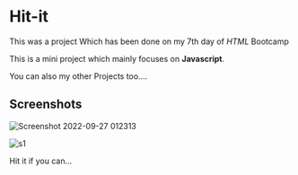 # Hit-it

This was a project Which has been done on my 7th day of *HTML* Bootcamp

This is a mini project which mainly focuses on **Javascript**.

You can also my other Projects too....

## Screenshots

![Screenshot 2022-09-27 012313](https://user-images.githubusercontent.com/108513399/192368325-8edda6b4-de37-4207-92c1-b936fabae5cd.png)

![s1](https://user-images.githubusercontent.com/108513399/192368349-cb2d6430-b8bf-4255-a06e-5d0de9259ffd.png)


Hit it if you can...
